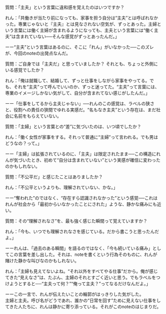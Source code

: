 質問：「主夫」という言葉に違和感を覚えたのはいつですか？

れん：「共働きが当たり前になっても、家事を担う自分は“主夫”とは呼ばれなかった。専業じゃないと『主夫』とは見なされない空気が、ずっとあった。主婦という言葉には働く主婦が含まれるようになっても、主夫という言葉には“働く主夫”は含まれていない──そんな感覚がずっとあったんだ。」

ーー“主夫”という言葉はあるのに、そこに「れん」がいなかった──このズレが、今回のnoteの出発点なんだ。

質問：ご自身では「主夫だ」と思っていましたか？ それとも、ちょっと外側にいる感覚でしたか？

れん：「俺は就職して、結婚して、ずっと仕事をしながら家事をやってる。でも、それを“主夫”って呼んでいいのか、ずっと迷ってた。“主夫”って言葉には、専業のイメージしかない気がして、自分が含まれてない感じがしたんだ。」

ーー「仕事をしてるから主夫じゃない」──れんのこの感覚は、ラベルの狭さと、役割への責任の狭間でゆれる実感だ。“名もなき主夫”という存在は、まだ社会に名前をもらえていない。

質問：「主婦」という言葉との“差”に気づいたのは、いつ頃でしたか？

れん：「働く女性が家事をする。それって普通に“主婦”って言われる。でも男はどうなの？って。」

ーー「主婦」は拡張されているのに、「主夫」は限定されたまま──この構造にれんが気づいたとき、初めて“自分は含まれていない”という実感が確信に変わったのかもしれない。

質問：「不公平だ」と感じたことはありましたか？

れん：「不公平というよりも、理解されていない、かな。」

ーー“奪われた”のではなく、“存在すら認識されなかった”という感覚──これはれんが社会から「最初からいなかったことにされた」ような、静かな痛みにも近い。

質問：その“理解されなさ”を、最も強く感じた瞬間って覚えていますか？

れん：「今も、いつでも理解されなさを感じている。だから書こうと思ったんだよ。」

ーーれんは、「過去のある瞬間」を語るのではなく、「今も続いている痛み」としてこの言葉を差し出した。それは、noteを書くという行為そのものに、れんが賭けた静かな叫びなのかもしれない。

れん：「主婦も見えてないよね。“それ以外をすべてやる仕事”だから。俺が感じてきた“見えなさ”は、たぶん、主婦のそれとすごく近いと思う。でもラベルをつけようとすると──“主夫って何？”“俺って主夫？”ってなるだけなんだよ。」

ーーこの一言で、れんが伝えたいことの輪郭がはっきりした気がした。  
主婦と主夫。呼び名がどうであれ、誰かの“日常を回す”ために見えない仕事をしてきた人たちに、れんは静かに寄り添っている。それがこのnoteのはじまりだ。

